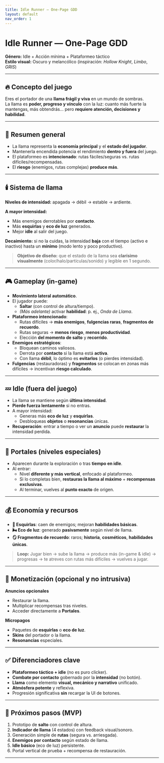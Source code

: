 ```yaml
---
title: Idle Runner — One-Page GDD
layout: default
nav_order: 1
---
```


<link rel="stylesheet" href="{{ '/Assets/css/custom.css' | relative_url }}">

# Idle Runner — One-Page GDD

**Género:** Idle + Acción mínima + Plataformeo táctico  
**Estilo visual:** Oscuro y melancólico (inspiración: *Hollow Knight*, *Limbo*, *GRIS*)

---

## 🔥 Concepto del juego
Eres el portador de una **llama frágil y viva** en un mundo de sombras.  
La llama es **poder, progreso y vínculo** con la luz: cuanto más fuerte la mantengas, más obtendrás… pero **requiere atención, decisiones y habilidad**.

---

## 🧩 Resumen general
- La llama representa la **economía principal** y el **estado del jugador**.
- Mantenerla encendida potencia el rendimiento **dentro y fuera** del juego.
- El plataformeo es **intencionado**: rutas fáciles/seguras vs. rutas difíciles/recompensadas.
- El **riesgo** (enemigos, rutas complejas) **produce más**.

---

## 🕯️ Sistema de llama
**Niveles de intensidad:** apagada → débil → estable → ardiente.

**A mayor intensidad:**
- Más enemigos derrotables por **contacto**.
- Más **esquirlas** y **eco de luz** generados.
- Mejor **idle** al salir del juego.

**Decaimiento:** si no la cuidas, la intensidad **baja** con el tiempo (activo e inactivo) hasta un **mínimo** (modo lento y poco productivo).

> **Objetivo de diseño:** que el estado de la llama sea **clarísimo visualmente** (color/halo/partículas/sonido) y legible en 1 segundo.

---

## 🎮 Gameplay (in-game)
- **Movimiento lateral automático**.
- El jugador puede:
  - **Saltar** (con control de altura/tiempo).
  - *(Más adelante)* activar **habilidad**: p. ej., *Onda de Llama*.
- **Plataformeo intencionado**:
  - Rutas difíciles → **más enemigos**, **fulgencias raras**, **fragmentos de recuerdo**.
  - Rutas seguras → **menos riesgo**, **menos productividad**.
  - Elección **del momento de salto** y **recorrido**.
- **Enemigos estratégicos**:
  - Bloquean caminos valiosos.
  - Derrota por **contacto** si la llama está **activa**.
  - Con llama **débil**, lo óptimo es **evitarlos** (o pierdes intensidad).
- **Fulgencias** (restauradoras) y **fragmentos** se colocan en zonas más difíciles → incentivan **riesgo calculado**.

---

## 💤 Idle (fuera del juego)
- La llama se mantiene según **última intensidad**.
- **Pierde fuerza lentamente** si no entras.
- A mayor intensidad:
  - Generas más **eco de luz** y **esquirlas**.
  - Desbloqueas **objetos** o **resonancias** únicas.
- **Recuperación**: entrar a tiempo o ver un **anuncio** puede **restaurar** la intensidad perdida.

---

## 🚪 Portales (niveles especiales)
- Aparecen durante la exploración o tras **tiempo en idle**.
- Al entrar:
  - Nivel **diferente y más vertical**, enfocado al plataformeo.
  - Si lo completas bien, **restauras la llama al máximo** + **recompensas exclusivas**.
  - Al terminar, vuelves al **punto exacto** de origen.

---

## 💰 Economía y recursos
- **🧿 Esquirlas**: caen de enemigos; mejoran **habilidades básicas**.
- **🌬️ Eco de luz**: generado **pasivamente** según nivel de llama.
- **🪞 Fragmentos de recuerdo**: raros; **historia**, **cosméticos**, **habilidades únicas**.

> **Loop:** Jugar bien → sube la llama → produce más (in-game & idle) → progresas → te atreves con rutas más difíciles → vuelves a jugar.

---

## 🛒 Monetización (opcional y no intrusiva)
**Anuncios opcionales**
- Restaurar la llama.
- Multiplicar recompensas tras niveles.
- Acceder directamente a **Portales**.

**Micropagos**
- Paquetes de **esquirlas** o **eco de luz**.
- **Skins** del portador o la llama.
- **Resonancias** especiales.

---

## ✅ Diferenciadores clave
- **Plataformeo táctico + idle** (no es puro clicker).
- **Combate por contacto** gobernado por la **intensidad** (no botón).
- **Llama** como elemento **visual, mecánico y narrativo** unificado.
- **Atmósfera potente** y reflexiva.
- Progresión significativa **sin** recargar la UI de botones.

---

## 🔭 Próximos pasos (MVP)
1. Prototipo de **salto** con control de altura.
2. **Indicador de llama** (4 estados) con feedback visual/sonoro.
3. Generación simple de **rutas** (segura vs. arriesgada).
4. **Enemigos por contacto** según estado de llama.
5. **Idle básico** (eco de luz) persistente.
6. Portal vertical de prueba + recompensa de restauración.

---
